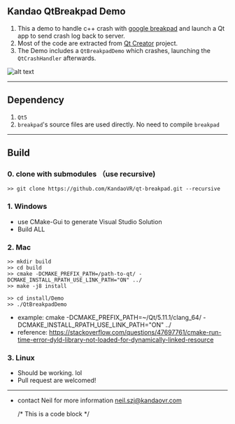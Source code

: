 ## Kandao QtBreakpad Demo

1. This a demo to handle c++ crash with [google breakpad](https://github.com/google/breakpad) and launch a Qt app to send crash log back to server.
2. Most of the code are extracted from [Qt Creator](https://github.com/qt-creator/qt-creator) project.
3. The Demo includes a `QtBreakpadDemo` which crashes, launching the `QtCrashHandler` afterwards.

![alt text]("https://raw.githubusercontent.com/KandaoVR/qt-breakpad/master/docs/QtBreakpadDemo-screenshot-win.png" "QtBreakpad Demo")
    
-----
## Dependency
1. `Qt5`
2. `breakpad`'s source files are used directly. No need to compile `breakpad`


-----
## Build
### 0. clone with submodules （use recursive)
	>> git clone https://github.com/KandaoVR/qt-breakpad.git --recursive

### 1. Windows
- use CMake-Gui to generate Visual Studio Solution
- Build ALL

### 2. Mac
    >> mkdir build
    >> cd build
    >> cmake -DCMAKE_PREFIX_PATH=/path-to-qt/ -DCMAKE_INSTALL_RPATH_USE_LINK_PATH="ON" ../
    >> make -j8 install

    >> cd install/Demo
    >> ./QtBreakpadDemo

- example: cmake -DCMAKE_PREFIX_PATH=~/Qt/5.11.1/clang_64/ -DCMAKE_INSTALL_RPATH_USE_LINK_PATH="ON" ../
- reference: https://stackoverflow.com/questions/47697761/cmake-run-time-error-dyld-library-not-loaded-for-dynamically-linked-resource

### 3. Linux
- Should be working. lol
- Pull request are welcomed!

-----
- contact Neil for more information neil.szj@kandaovr.com


    /* This is a code block */